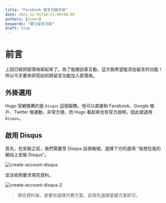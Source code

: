 ```yaml
---
title: "Facebook 留言功能外掛"
date: 2021-12-01T10:51:00+08:00
authors: [Simen]
keywords: "建立留言功能"
draft: true
---
```


# 前言

上回已經把部落格架起來了。為了能跟訪客互動，這次我希望能添加留言的功能！所以今天要來研究如何將留言功能加入部落格。

## 外掛選用

Hugo 官網推薦的是 `Disqus` 這個服務。他可以直接和 Facebook、Google 帳戶、Twitter 做連動，非常方便。而 Hugo 看起來也有官方說明，因此就選用 `Disqus`。

## 啟用 Disqus

首先，在安裝之前，我們需要至 Disqus 註冊帳號。選擇下方的選項 "我想在我的網站上安裝 Disqus"。

![create-account-disqus](/images/add-message-plugin/create-account.png "選擇下方的選項")

並且依照要求填完資料。

![create-account-disqus-2](/images/add-message-plugin/create-account-2.png "選擇下方的選項")

> 填完資料後，會要你選擇月費方案，此時先選擇基礎方案即可。